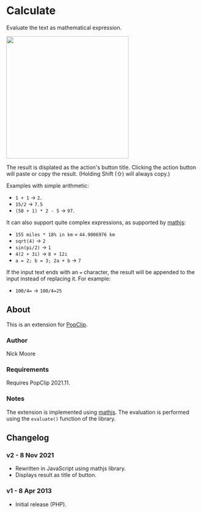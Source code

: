 # Calculate

Evaluate the text as mathematical expression.

<img src="https://raw.githubusercontent.com/pilotmoon/PopClip-Extensions/master/source/Calculate.popclipext/Calculate-demo.gif" width="320px">

The result is displated as the action's button title. Clicking the action button will paste or copy the result. (Holding Shift (⇧) will always copy.)

Examples with simple arithmetic:

* `1 + 1` → `2`.
* `15/2` → `7.5`
* `(50 + 1) * 2 - 5` → `97`.

It can also support quite complex expressions, as supported by [mathjs](https://mathjs.org/):

* `155 miles * 18% in km` = `44.9006976 km`
* `sqrt(4)` → `2`
* `sin(pi/2)` → `1`
* `4(2 + 3i)` → `8 + 12i`
* `a = 2; b = 3; 2a + b` → `7`

If the input text ends with an `=` character, the result will be appended to the input instead of replacing it. For example:

* `100/4=` → `100/4=25`

## About

This is an extension for [PopClip](https://pilotmoon.com/popclip/).

### Author

Nick Moore

### Requirements

Requires PopClip 2021.11.

### Notes

The extension is implemented using [mathjs](https://mathjs.org/). The evaluation is performed using the `evaluate()` function of the library.

## Changelog

### v2 - 8 Nov 2021

* Rewritten in JavaScript using mathjs library.
* Displays result as title of button.

### v1 - 8 Apr 2013

* Initial release (PHP).
